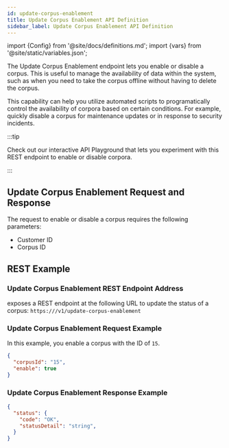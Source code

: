 ```yaml
---
id: update-corpus-enablement
title: Update Corpus Enablement API Definition
sidebar_label: Update Corpus Enablement API Definition
---
```


import {Config} from '@site/docs/definitions.md';
import {vars} from '@site/static/variables.json';


The Update Corpus Enablement endpoint lets you enable or disable a corpus. 
This is useful to manage the availability of data within the system, such as 
when you need to take the corpus offline without having to delete the corpus. 

This capability can help you utilize automated scripts to programatically 
control the availability of corpora based on certain conditions. For example, 
quickly disable a corpus for maintenance updates or in response to security 
incidents. 

:::tip

Check out our interactive API Playground that lets you experiment with this 
REST endpoint to enable or disable corpora.

:::

## Update Corpus Enablement Request and Response

The request to enable or disable a corpus requires the following parameters:

* Customer ID
* Corpus ID

## REST Example

### Update Corpus Enablement REST Endpoint Address

<Config v="names.product"/> exposes a REST endpoint at the following URL
to update the status of a corpus:
<code>https://<Config v="domains.rest.admin"/>/v1/update-corpus-enablement</code>

### Update Corpus Enablement Request Example

In this example, you enable a corpus with the ID of `15`.

```json
{
  "corpusId": "15",
  "enable": true
}
```

### Update Corpus Enablement Response Example

```json
{
  "status": {
    "code": "OK",
    "statusDetail": "string",
  }
}
```